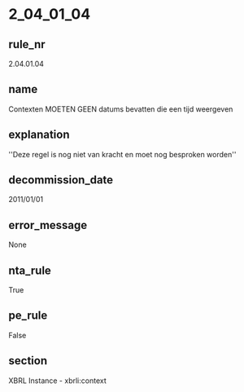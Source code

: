 # 2_04_01_04

## rule_nr
2.04.01.04

## name
Contexten MOETEN GEEN datums bevatten die een tijd weergeven

## explanation
''Deze regel is nog niet van kracht en moet nog besproken worden''

## decommission_date
2011/01/01

## error_message
None

## nta_rule
True

## pe_rule
False

## section
XBRL Instance - xbrli:context

